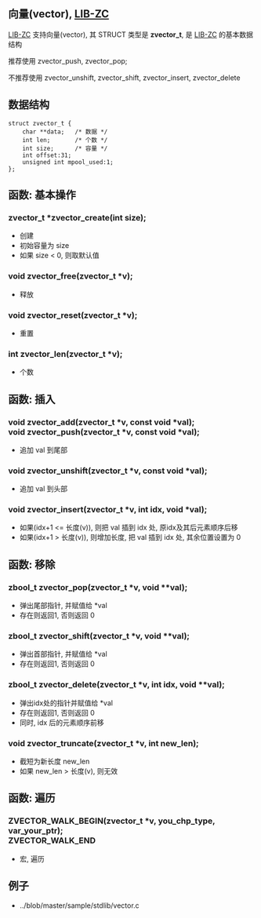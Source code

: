 
## 向量(vector), [LIB-ZC](./README.md)

[LIB-ZC](./README.md) 支持向量(vector),
其 STRUCT 类型是 **zvector_t**,
是 [LIB-ZC](./README.md) 的基本数据结构

推荐使用 zvector_push, zvector_pop;

不推荐使用 zvector_unshift, zvector_shift, zvector_insert, zvector_delete

## 数据结构

```
struct zvector_t {
    char **data;   /* 数据 */
    int len;       /* 个数 */
    int size;      /* 容量 */
    int offset:31;
    unsigned int mpool_used:1;
};
```

## 函数: 基本操作

### zvector_t *zvector_create(int size);

* 创建
* 初始容量为 size
* 如果 size &lt; 0, 则取默认值

### void zvector_free(zvector_t *v);

* 释放

### void zvector_reset(zvector_t *v);

* 重置

### int zvector_len(zvector_t *v);

* 个数

## 函数: 插入

### void zvector_add(zvector_t *v, const void *val);<BR />void zvector_push(zvector_t *v, const void *val);

* 追加 val 到尾部

### void zvector_unshift(zvector_t *v, const void *val);

* 追加 val 到头部

### void zvector_insert(zvector_t *v, int idx, void *val);

* 如果(idx+1 &lt;= 长度(v)), 则把 val 插到 idx 处, 原idx及其后元素顺序后移
* 如果(idx+1 &gt; 长度(v)), 则增加长度, 把 val 插到 idx 处, 其余位置设置为 0

## 函数: 移除

### zbool_t zvector_pop(zvector_t *v, void **val);

* 弹出尾部指针, 并赋值给 *val
* 存在则返回1, 否则返回 0

### zbool_t zvector_shift(zvector_t *v, void **val);

* 弹出首部指针, 并赋值给 *val
* 存在则返回1, 否则返回 0 

### zbool_t zvector_delete(zvector_t *v, int idx, void **val);

* 弹出idx处的指针并赋值给 *val
* 存在则返回1, 否则返回 0
* 同时, idx 后的元素顺序前移

### void zvector_truncate(zvector_t *v, int new_len);

* 截短为新长度 new_len
* 如果 new_len &gt; 长度(v), 则无效

## 函数: 遍历

### ZVECTOR_WALK_BEGIN(zvector_t *v, you_chp_type, var_your_ptr);<BR />ZVECTOR_WALK_END

* 宏, 遍历

## 例子

* ../blob/master/sample/stdlib/vector.c

